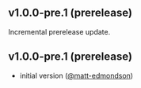 ## v1.0.0-pre.1 (prerelease)

Incremental prerelease update.
## v1.0.0-pre.1 (prerelease)

- initial version ([@matt-edmondson](https://github.com/matt-edmondson))
